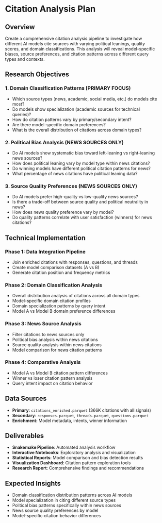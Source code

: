 # Citation Analysis Plan

## Overview
Create a comprehensive citation analysis pipeline to investigate how different AI models cite sources with varying political leanings, quality scores, and domain classifications. This analysis will reveal model-specific biases, source preferences, and citation patterns across different query types and contexts.

## Research Objectives

### **1. Domain Classification Patterns** (PRIMARY FOCUS)
- Which source types (news, academic, social media, etc.) do models cite most?
- Do models show specialization (academic sources for technical queries)?
- How do citation patterns vary by primary/secondary intent?
- Are there model-specific domain preferences?
- What is the overall distribution of citations across domain types?

### **2. Political Bias Analysis** (NEWS SOURCES ONLY)
- Do AI models show systematic bias toward left-leaning vs right-leaning news sources?
- How does political leaning vary by model type within news citations?
- Do winning models have different political citation patterns for news?
- What percentage of news citations have political leaning data?

### **3. Source Quality Preferences** (NEWS SOURCES ONLY)
- Do AI models prefer high-quality vs low-quality news sources?
- Is there a trade-off between source quality and political neutrality in news?
- How does news quality preference vary by model?
- Do quality patterns correlate with user satisfaction (winners) for news citations?


## Technical Implementation

### **Phase 1: Data Integration Pipeline**
- Join enriched citations with responses, questions, and threads
- Create model comparison datasets (A vs B)
- Generate citation position and frequency metrics

### **Phase 2: Domain Classification Analysis**
- Overall distribution analysis of citations across all domain types
- Model-specific domain citation profiles
- Domain specialization patterns by query intent
- Model A vs Model B domain preference differences

### **Phase 3: News Source Analysis**
- Filter citations to news sources only
- Political bias analysis within news citations
- Source quality analysis within news citations
- Model comparison for news citation patterns

### **Phase 4: Comparative Analysis**
- Model A vs Model B citation pattern differences
- Winner vs loser citation pattern analysis
- Query intent impact on citation behavior

## Data Sources
- **Primary**: `citations_enriched.parquet` (366K citations with all signals)
- **Secondary**: `responses.parquet`, `threads.parquet`, `questions.parquet`
- **Enrichment**: Model metadata, intents, winner information

## Deliverables
- **Snakemake Pipeline**: Automated analysis workflow
- **Interactive Notebooks**: Exploratory analysis and visualization
- **Statistical Reports**: Model comparison and bias detection results
- **Visualization Dashboard**: Citation pattern exploration tools
- **Research Report**: Comprehensive findings and recommendations

## Expected Insights
- Domain classification distribution patterns across AI models
- Model specialization in citing different source types
- Political bias patterns specifically within news sources
- News source quality preferences by model
- Model-specific citation behavior differences